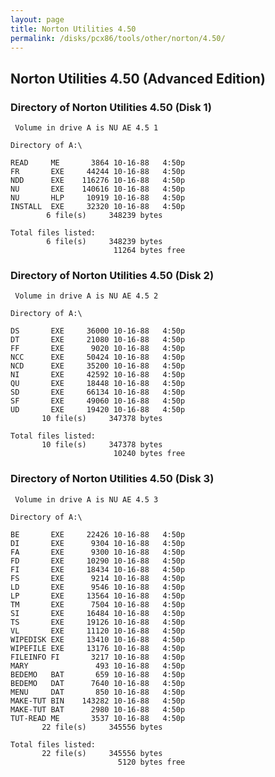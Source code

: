 ```yaml
---
layout: page
title: Norton Utilities 4.50
permalink: /disks/pcx86/tools/other/norton/4.50/
---
```


Norton Utilities 4.50 (Advanced Edition)
----------------------------------------

### Directory of Norton Utilities 4.50 (Disk 1)

	 Volume in drive A is NU AE 4.5 1

	Directory of A:\

	READ     ME       3864 10-16-88   4:50p
	FR       EXE     44244 10-16-88   4:50p
	NDD      EXE    116276 10-16-88   4:50p
	NU       EXE    140616 10-16-88   4:50p
	NU       HLP     10919 10-16-88   4:50p
	INSTALL  EXE     32320 10-16-88   4:50p
	        6 file(s)     348239 bytes

	Total files listed:
	        6 file(s)     348239 bytes
	                       11264 bytes free

### Directory of Norton Utilities 4.50 (Disk 2)

	 Volume in drive A is NU AE 4.5 2

	Directory of A:\

	DS       EXE     36000 10-16-88   4:50p
	DT       EXE     21080 10-16-88   4:50p
	FF       EXE      9020 10-16-88   4:50p
	NCC      EXE     50424 10-16-88   4:50p
	NCD      EXE     35200 10-16-88   4:50p
	NI       EXE     42592 10-16-88   4:50p
	QU       EXE     18448 10-16-88   4:50p
	SD       EXE     66134 10-16-88   4:50p
	SF       EXE     49060 10-16-88   4:50p
	UD       EXE     19420 10-16-88   4:50p
	       10 file(s)     347378 bytes

	Total files listed:
	       10 file(s)     347378 bytes
	                       10240 bytes free

### Directory of Norton Utilities 4.50 (Disk 3)

	 Volume in drive A is NU AE 4.5 3

	Directory of A:\

	BE       EXE     22426 10-16-88   4:50p
	DI       EXE      9304 10-16-88   4:50p
	FA       EXE      9300 10-16-88   4:50p
	FD       EXE     10290 10-16-88   4:50p
	FI       EXE     18434 10-16-88   4:50p
	FS       EXE      9214 10-16-88   4:50p
	LD       EXE      9546 10-16-88   4:50p
	LP       EXE     13564 10-16-88   4:50p
	TM       EXE      7504 10-16-88   4:50p
	SI       EXE     16484 10-16-88   4:50p
	TS       EXE     19126 10-16-88   4:50p
	VL       EXE     11120 10-16-88   4:50p
	WIPEDISK EXE     13410 10-16-88   4:50p
	WIPEFILE EXE     13176 10-16-88   4:50p
	FILEINFO FI       3217 10-16-88   4:50p
	MARY               493 10-16-88   4:50p
	BEDEMO   BAT       659 10-16-88   4:50p
	BEDEMO   DAT      7640 10-16-88   4:50p
	MENU     DAT       850 10-16-88   4:50p
	MAKE-TUT BIN    143282 10-16-88   4:50p
	MAKE-TUT BAT      2980 10-16-88   4:50p
	TUT-READ ME       3537 10-16-88   4:50p
	       22 file(s)     345556 bytes

	Total files listed:
	       22 file(s)     345556 bytes
	                        5120 bytes free
